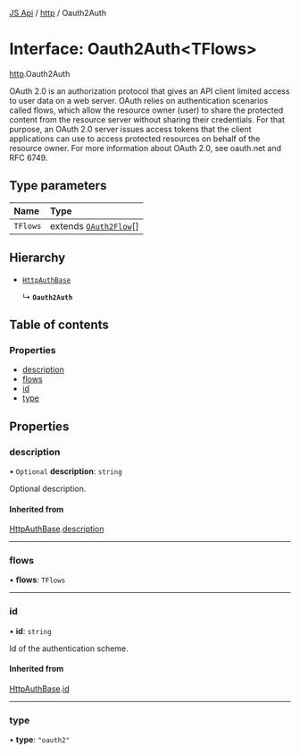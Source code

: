 [JS Api](../index.md) / [http](../modules/http.md) / Oauth2Auth

# Interface: Oauth2Auth<TFlows\>

[http](../modules/http.md).Oauth2Auth

OAuth 2.0 is an authorization protocol that gives an API client limited access to user data on a web server.
OAuth relies on authentication scenarios called flows, which allow the resource owner (user) to share the protected content from the resource server without sharing their credentials.
For that purpose, an OAuth 2.0 server issues access tokens that the client applications can use to access protected resources on behalf of the resource owner.
For more information about OAuth 2.0, see oauth.net and RFC 6749.

## Type parameters

| Name | Type |
| :------ | :------ |
| `TFlows` | extends [`OAuth2Flow`](../modules/http.md#oauth2flow)[] |

## Hierarchy

- [`HttpAuthBase`](http.HttpAuthBase.md)

  ↳ **`Oauth2Auth`**

## Table of contents

### Properties

- [description](http.Oauth2Auth.md#description)
- [flows](http.Oauth2Auth.md#flows)
- [id](http.Oauth2Auth.md#id)
- [type](http.Oauth2Auth.md#type)

## Properties

### description

• `Optional` **description**: `string`

Optional description.

#### Inherited from

[HttpAuthBase](http.HttpAuthBase.md).[description](http.HttpAuthBase.md#description)

___

### flows

• **flows**: `TFlows`

___

### id

• **id**: `string`

Id of the authentication scheme.

#### Inherited from

[HttpAuthBase](http.HttpAuthBase.md).[id](http.HttpAuthBase.md#id)

___

### type

• **type**: ``"oauth2"``
